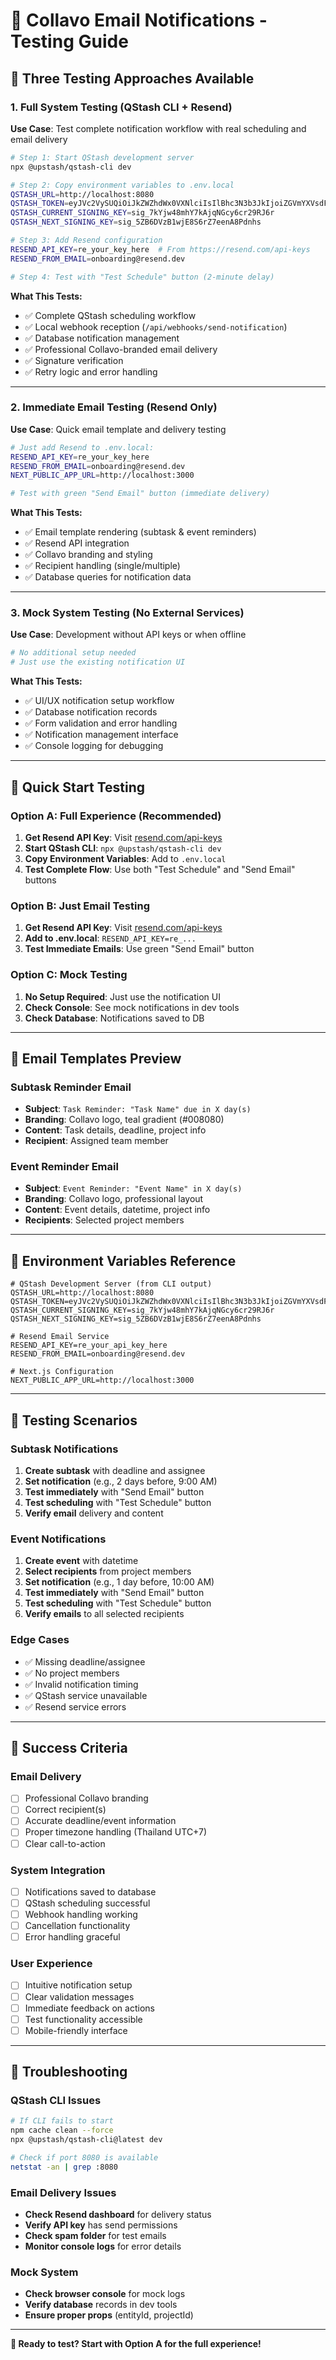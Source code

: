# 📧 Collavo Email Notifications - Testing Guide

## 🎯 Three Testing Approaches Available

### 1. **Full System Testing** (QStash CLI + Resend)
**Use Case**: Test complete notification workflow with real scheduling and email delivery

```bash
# Step 1: Start QStash development server
npx @upstash/qstash-cli dev

# Step 2: Copy environment variables to .env.local
QSTASH_URL=http://localhost:8080
QSTASH_TOKEN=eyJVc2VySUQiOiJkZWZhdWx0VXNlciIsIlBhc3N3b3JkIjoiZGVmYXVsdFBhc3N3b3JkIn0=
QSTASH_CURRENT_SIGNING_KEY=sig_7kYjw48mhY7kAjqNGcy6cr29RJ6r
QSTASH_NEXT_SIGNING_KEY=sig_5ZB6DVzB1wjE8S6rZ7eenA8Pdnhs

# Step 3: Add Resend configuration
RESEND_API_KEY=re_your_key_here  # From https://resend.com/api-keys
RESEND_FROM_EMAIL=onboarding@resend.dev

# Step 4: Test with "Test Schedule" button (2-minute delay)
```

**What This Tests:**
- ✅ Complete QStash scheduling workflow
- ✅ Local webhook reception (`/api/webhooks/send-notification`)
- ✅ Database notification management
- ✅ Professional Collavo-branded email delivery
- ✅ Signature verification
- ✅ Retry logic and error handling

---

### 2. **Immediate Email Testing** (Resend Only)
**Use Case**: Quick email template and delivery testing

```bash
# Just add Resend to .env.local:
RESEND_API_KEY=re_your_key_here
RESEND_FROM_EMAIL=onboarding@resend.dev
NEXT_PUBLIC_APP_URL=http://localhost:3000

# Test with green "Send Email" button (immediate delivery)
```

**What This Tests:**
- ✅ Email template rendering (subtask & event reminders)
- ✅ Resend API integration
- ✅ Collavo branding and styling
- ✅ Recipient handling (single/multiple)
- ✅ Database queries for notification data

---

### 3. **Mock System Testing** (No External Services)
**Use Case**: Development without API keys or when offline

```bash
# No additional setup needed
# Just use the existing notification UI
```

**What This Tests:**
- ✅ UI/UX notification setup workflow
- ✅ Database notification records
- ✅ Form validation and error handling
- ✅ Notification management interface
- ✅ Console logging for debugging

---

## 🚀 Quick Start Testing

### Option A: Full Experience (Recommended)
1. **Get Resend API Key**: Visit [resend.com/api-keys](https://resend.com/api-keys)
2. **Start QStash CLI**: `npx @upstash/qstash-cli dev`
3. **Copy Environment Variables**: Add to `.env.local`
4. **Test Complete Flow**: Use both "Test Schedule" and "Send Email" buttons

### Option B: Just Email Testing  
1. **Get Resend API Key**: Visit [resend.com/api-keys](https://resend.com/api-keys)
2. **Add to .env.local**: `RESEND_API_KEY=re_...`
3. **Test Immediate Emails**: Use green "Send Email" button

### Option C: Mock Testing
1. **No Setup Required**: Just use the notification UI
2. **Check Console**: See mock notifications in dev tools
3. **Check Database**: Notifications saved to DB

---

## 🎨 Email Templates Preview

### Subtask Reminder Email
- **Subject**: `Task Reminder: "Task Name" due in X day(s)`
- **Branding**: Collavo logo, teal gradient (#008080)
- **Content**: Task details, deadline, project info
- **Recipient**: Assigned team member

### Event Reminder Email  
- **Subject**: `Event Reminder: "Event Name" in X day(s)`
- **Branding**: Collavo logo, professional layout
- **Content**: Event details, datetime, project info
- **Recipients**: Selected project members

---

## 🔧 Environment Variables Reference

```env
# QStash Development Server (from CLI output)
QSTASH_URL=http://localhost:8080
QSTASH_TOKEN=eyJVc2VySUQiOiJkZWZhdWx0VXNlciIsIlBhc3N3b3JkIjoiZGVmYXVsdFBhc3N3b3JkIn0=
QSTASH_CURRENT_SIGNING_KEY=sig_7kYjw48mhY7kAjqNGcy6cr29RJ6r
QSTASH_NEXT_SIGNING_KEY=sig_5ZB6DVzB1wjE8S6rZ7eenA8Pdnhs

# Resend Email Service
RESEND_API_KEY=re_your_api_key_here
RESEND_FROM_EMAIL=onboarding@resend.dev

# Next.js Configuration  
NEXT_PUBLIC_APP_URL=http://localhost:3000
```

---

## 🧪 Testing Scenarios

### Subtask Notifications
1. **Create subtask** with deadline and assignee
2. **Set notification** (e.g., 2 days before, 9:00 AM)
3. **Test immediately** with "Send Email" button
4. **Test scheduling** with "Test Schedule" button
5. **Verify email** delivery and content

### Event Notifications
1. **Create event** with datetime  
2. **Select recipients** from project members
3. **Set notification** (e.g., 1 day before, 10:00 AM)
4. **Test immediately** with "Send Email" button  
5. **Test scheduling** with "Test Schedule" button
6. **Verify emails** to all selected recipients

### Edge Cases
- ✅ Missing deadline/assignee
- ✅ No project members
- ✅ Invalid notification timing
- ✅ QStash service unavailable
- ✅ Resend service errors

---

## 🎯 Success Criteria

### Email Delivery
- [ ] Professional Collavo branding
- [ ] Correct recipient(s)
- [ ] Accurate deadline/event information
- [ ] Proper timezone handling (Thailand UTC+7)
- [ ] Clear call-to-action

### System Integration
- [ ] Notifications saved to database
- [ ] QStash scheduling successful
- [ ] Webhook handling working
- [ ] Cancellation functionality
- [ ] Error handling graceful

### User Experience
- [ ] Intuitive notification setup
- [ ] Clear validation messages
- [ ] Immediate feedback on actions
- [ ] Test functionality accessible
- [ ] Mobile-friendly interface

---

## 🐛 Troubleshooting

### QStash CLI Issues
```bash
# If CLI fails to start
npm cache clean --force
npx @upstash/qstash-cli@latest dev

# Check if port 8080 is available
netstat -an | grep :8080
```

### Email Delivery Issues
- **Check Resend dashboard** for delivery status
- **Verify API key** has send permissions  
- **Check spam folder** for test emails
- **Monitor console logs** for error details

### Mock System
- **Check browser console** for mock logs
- **Verify database** records in dev tools
- **Ensure proper props** (entityId, projectId)

---

**🎉 Ready to test? Start with Option A for the full experience!** 